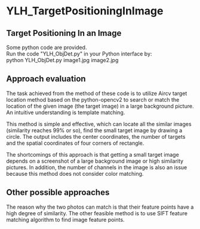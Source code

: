 # YLH_TargetPositioningInImage
## Target Positioning In an Image
Some python code are provided. <br>
Run the code "YLH_ObjDet.py" in your Python interface by:<br>
python YLH_ObjDet.py image1.jpg image2.jpg

## Approach evaluation

The task achieved from the method of these code is to utilize Aircv target location method based on the python-opencv2 to search or match the location of the given image (the target image) in a large background picture. An intuitive understanding is template matching.

This method is simple and effective, which can locate all the similar images (similarity reaches 99% or so), find the small target image by drawing a circle. The output includes the center coordinates, the number of targets and the spatial coordinates of four corners of rectangle.

The shortcomings of this approach is that getting a small target image depends on a screenshot of a large background image or high similarity pictures. In addition, the number of channels in the image is also an issue because this method does not consider color matching.

## Other possible approaches
The reason why the two photos can match is that their feature points have a high degree of similarity. The other feasible method is to use SIFT feature matching algorithm to find image feature points.
